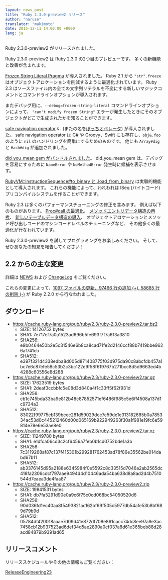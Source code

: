 ```yaml
---
layout: news_post
title: "Ruby 2.3.0-preview2 リリース"
author: "naruse"
translator: "makimoto"
date: 2015-12-11 14:00:00 +0000
lang: ja
---
```


Ruby 2.3.0-preview2 がリリースされました。

Ruby 2.3.0-preview2 は Ruby 2.3.0 の2つ目のプレビューです。
多くの新機能と改善が含まれます。

[Frozen String Literal Pragma](https://bugs.ruby-lang.org/issues/11473) が導入されました。
Ruby 2.1 から `"str".freeze` はオブジェクトアロケーションを削減するように最適化されています。
Ruby 2.3 はソースファイル内の全ての文字列リテラルを不変にする新しいマジックコメントとコマンドラインオプションが導入されます。

またデバッグ用に、`--debug=frozen-string-literal` コマンドラインオプションによって、
`"can't modify frozen String"` エラーが発生したときにそのオブジェクトがどこで生成されたかを知ることができます。

[safe navigation operator](https://bugs.ruby-lang.org/issues/11537) `&.` (またの名を[ぼっちオペレータ](https://instagram.com/p/-M9l6mRPLR/)) が導入されました。
safe navigation operator は C# や Groovy、Swift にも存在し、`obj&.foo` のように `nil` のハンドリングを簡単にするためのものです。
他にも `Array#dig` と `Hash#dig` が追加されました。

[did_you_mean gem がバンドルされました](https://bugs.ruby-lang.org/issues/11252)。
did_you_mean gem は、デバッグを容易にするために `NameError` や `NoMethodError` 発生時に候補を表示させます。

[RubyVM::InstructionSequence#to_binary と .load_from_binary](https://bugs.ruby-lang.org/issues/11788) は実験的機能として導入されます。
これらの機能によって、われわれは ISeq (バイトコード) プリコンパイルシステムを作ることができます。

Ruby 2.3 は多くのパフォーマンスチューニングの修正を含みます。
例えば以下のものがあります。
[Proc#call の最適化](https://bugs.ruby-lang.org/issues/11569)、
[メソッドエントリデータ構造の再考](https://bugs.ruby-lang.org/issues/11278)、
[新しいテーブルデータ構造の導入](https://bugs.ruby-lang.org/issues/11420)、
オブジェクトアロケーションとメソッド呼び出しコードのマシンコードレベルのチューニングなど、
その他多くの最適化が行なわれています。

Ruby 2.3.0-preview2 を試してプログラミングをお楽しみください。
そして、ぜひあなたの知見を報告してください！

## 2.2 からの主な変更

詳細は [NEWS](https://github.com/ruby/ruby/blob/v2_3_0_preview2/NEWS) および
[ChangeLog](https://github.com/ruby/ruby/blob/v2_3_0_preview2/ChangeLog)
をご覧ください。

これらの変更によって、[1097 ファイルの更新、97466 行の追加 (+), 58685 行の削除 (-)](https://github.com/ruby/ruby/compare/v2_2_0...v2_3_0_preview2) が Ruby 2.2.0 から行なわれました。

## ダウンロード

* <https://cache.ruby-lang.org/pub/ruby/2.3/ruby-2.3.0-preview2.tar.bz2>
  * SIZE:   14126752 bytes
  * SHA1:   7e717ef7a0a1523ad696b5fe693f7f7a613a3810
  * SHA256: e9b0464e50b2e5c31546e6b8ca8cad71fe2d2146ccf88b7419bbe9626af741cb
  * SHA512: e397f321d4338edba8d005d871408775f03d975da90c8abcfdb457a1bc7e6c87efe58c53b2c3bc122e9f58f619767b271bcc8d5d9663ed4b4288c60556e8d288
* <https://cache.ruby-lang.org/pub/ruby/2.3/ruby-2.3.0-preview2.tar.gz>
  * SIZE:   17623519 bytes
  * SHA1:   2deaf3ccbbfc5e08d3d840a4f1c33ff5f62f931d
  * SHA256: cb1c745bda33ba9e812b48c87852571ef6486f985c5e6ff4508a137d1c9734a3
  * SHA512: 83022f99775eb139beec281d59029dcc7c59de1e313182685b0a785334ac53d0c445212460d00d065169b922949263f30a1f981e19fc6e59814e79e6e53ae8e0
* <https://cache.ruby-lang.org/pub/ruby/2.3/ruby-2.3.0-preview2.tar.xz>
  * SIZE:   11249780 bytes
  * SHA1:   e1dfca06cd3c2cf6456a7feb0b1cd0752bde1a3b
  * SHA256: 7c3119268af87c137f415301b299281762453ad78f86e35562be014dabd67b11
  * SHA512: ab3376145d95a2188e6345984f0e5592c8d33515d7046a2ab2565dc418fa2306cdcf797aae9494d4d10446ada54ba638d8a8ad2d4b7510544d7eaea3de4faa87
* <https://cache.ruby-lang.org/pub/ruby/2.3/ruby-2.3.0-preview2.zip>
  * SIZE:   19841531 bytes
  * SHA1:   db7fa5291d90e0a9c6f75c0cd068bc54050520d6
  * SHA256: 90d036fd1ec40aa8f5493821ac162bf69f505c5977db54afe53b8bf689d79b9d
  * SHA512: 05784df420018aaae7d09d41e872df708e861cacc74dc8ee97a9e3ac7458cb12b937523ad6def34d5ae2890a0cf037a8d61e365beb88d28acd84879b9391ad65

## リリースコメント

リリーススケジュールやその他の情報もご覧ください：

[ReleaseEngineering23](https://bugs.ruby-lang.org/projects/ruby-trunk/wiki/ReleaseEngineering23)
